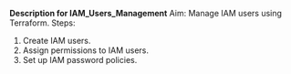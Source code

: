 **Description for IAM_Users_Management**
Aim: Manage IAM users using Terraform.
Steps:
1. Create IAM users.
2. Assign permissions to IAM users.
3. Set up IAM password policies.

